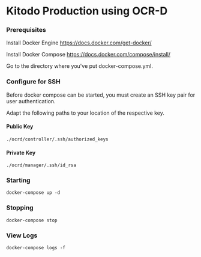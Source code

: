 # Kitodo Production using OCR-D

### Prerequisites

Install Docker Engine
https://docs.docker.com/get-docker/

Install Docker Compose
https://docs.docker.com/compose/install/

Go to the directory where you've put docker-compose.yml.

### Configure for SSH 

Before docker compose can be started, you must create an SSH key pair for user authentication.

Adapt the following paths to your location of the respective key.

#### Public Key
```
./ocrd/controller/.ssh/authorized_keys
```

#### Private Key
```
./ocrd/manager/.ssh/id_rsa
```

### Starting 
```
docker-compose up -d
```

### Stopping 
```
docker-compose stop
```

### View Logs 
```
docker-compose logs -f
```
